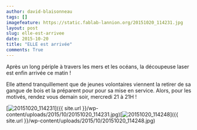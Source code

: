 ```yaml
---
author: david-blaisonneau
tags: []
imagefeature: https://static.fablab-lannion.org/20151020_114231.jpg
layout: post
slug: elle-est-arrivee
date: 2015-10-20
title: "ELLE est arrivée"
comments: True
---
```

Après un long périple à travers les mers et les océans, la découpeuse laser
est enfin arrivée ce matin !

Elle attend tranquillement que de jeunes volontaires viennent la retirer de sa
gangue de bois et la préparent pour pour sa mise en service. Alors, pour les
motivés, rendez vous demain soir, mercredi 21 à 21H !

[![20151020_114231](https://static.fablab-lannion.org/20151020_114231-150x150.jpg)]({{ site.url }}/wp-
content/uploads/2015/10/20151020_114231.jpg)[![20151020_114248](https://static.fablab-lannion.org/20151020_114248-150x150.jpg)]({{ site.url }}/wp-content/uploads/2015/10/20151020_114248.jpg)


